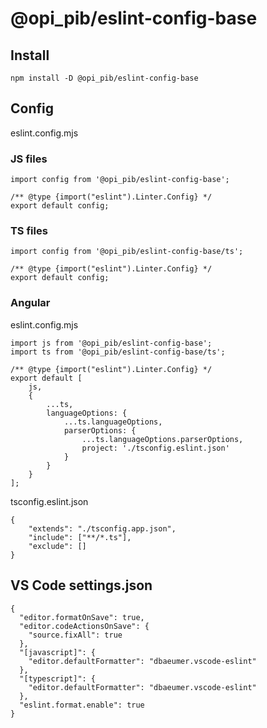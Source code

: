 # @opi_pib/eslint-config-base

## Install

```
npm install -D @opi_pib/eslint-config-base
```

## Config

eslint.config.mjs

### JS files

```
import config from '@opi_pib/eslint-config-base';

/** @type {import("eslint").Linter.Config} */
export default config;
```

### TS files

```
import config from '@opi_pib/eslint-config-base/ts';

/** @type {import("eslint").Linter.Config} */
export default config;
```

### Angular

eslint.config.mjs

```
import js from '@opi_pib/eslint-config-base';
import ts from '@opi_pib/eslint-config-base/ts';

/** @type {import("eslint").Linter.Config} */
export default [
	js,
	{
		...ts,
		languageOptions: {
			...ts.languageOptions,
			parserOptions: {
				...ts.languageOptions.parserOptions,
				project: './tsconfig.eslint.json'
			}
		}
	}
];
```

tsconfig.eslint.json

```
{
	"extends": "./tsconfig.app.json",
	"include": ["**/*.ts"],
	"exclude": []
}
```

## VS Code settings.json

```
{
  "editor.formatOnSave": true,
  "editor.codeActionsOnSave": {
    "source.fixAll": true
  },
  "[javascript]": {
    "editor.defaultFormatter": "dbaeumer.vscode-eslint"
  },
  "[typescript]": {
    "editor.defaultFormatter": "dbaeumer.vscode-eslint"
  },
  "eslint.format.enable": true
}
```
